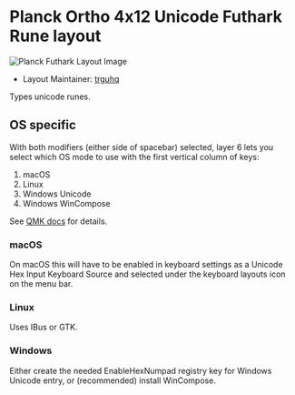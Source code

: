 # Planck Ortho 4x12 Unicode Futhark Rune layout

![Planck Futhark Layout Image](https://i.imgur.com/ocILTZ3.png)

* Layout Maintainer: [trguhq](https://github.com/trguhq)

Types unicode runes. 

## OS specific

With both modifiers (either side of spacebar) selected, layer 6
lets you select which OS mode to use with the first vertical column
of keys:

1. macOS
2. Linux
3. Windows Unicode
4. Windows WinCompose

See [QMK docs](https://github.com/qmk/qmk_firmware/blob/master/docs/feature_unicode.md) for details.

### macOS

On macOS this will have to be enabled in keyboard
settings as a Unicode Hex Input Keyboard Source and selected under the
keyboard layouts icon on the menu bar.

### Linux

Uses IBus or GTK.

### Windows

Either create the needed EnableHexNumpad registry key for Windows Unicode
entry, or (recommended) install WinCompose.
